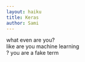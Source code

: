 ```yaml
---
layout: haiku
title: Keras
author: Sami
---
```


what even are you?<br>
like are you machine learning<br>?
you are a fake term<br>